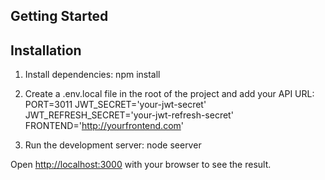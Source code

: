 ## Getting Started

## Installation
1. Install dependencies:
npm install

2. Create a .env.local file in the root of the project and add your API URL:
PORT=3011
JWT_SECRET='your-jwt-secret'
JWT_REFRESH_SECRET='your-jwt-refresh-secret'
FRONTEND='http://yourfrontend.com'

3. Run the development server:
node seerver

Open [http://localhost:3000](http://localhost:3000) with your browser to see the result.

